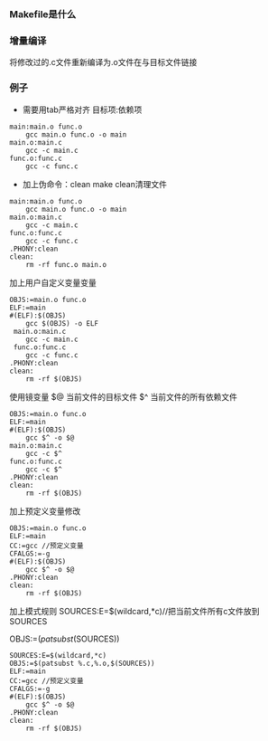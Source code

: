 ### Makefile是什么
### 增量编译
将修改过的.c文件重新编译为.o文件在与目标文件链接
### 例子
+ 需要用tab严格对齐
目标项:依赖项
```
main:main.o func.o
    gcc main.o func.o -o main
main.o:main.c
    gcc -c main.c
func.o:func.c
    gcc -c func.c
```
+ 加上伪命令：clean
make clean清理文件
```
main:main.o func.o
    gcc main.o func.o -o main
main.o:main.c
    gcc -c main.c
func.o:func.c
    gcc -c func.c
.PHONY:clean
clean:
    rm -rf func.o main.o
```
加上用户自定义变量变量 

```
OBJS:=main.o func.o
ELF:=main
#(ELF):$(OBJS)
    gcc $(OBJS) -o ELF
 main.o:main.c
    gcc -c main.c
 func.o:func.c
    gcc -c func.c
.PHONY:clean
clean:
    rm -rf $(OBJS)
```
使用镜变量
$@ 当前文件的目标文件
$^ 当前文件的所有依赖文件
```
OBJS:=main.o func.o
ELF:=main
#(ELF):$(OBJS)
    gcc $^ -o $@
main.o:main.c
    gcc -c $^
func.o:func.c
    gcc -c $^
.PHONY:clean
clean:
    rm -rf $(OBJS)
```
加上预定义变量修改
```
OBJS:=main.o func.o
ELF:=main
CC:=gcc //预定义变量
CFALGS:=-g
#(ELF):$(OBJS)
    gcc $^ -o $@
.PHONY:clean
clean:
    rm -rf $(OBJS)
```
加上模式规则
SOURCES:E=$(wildcard,*c)//把当前文件所有c文件放到SOURCES

OBJS:=$(patsubst %.c,%.o,$(SOURCES))
```
SOURCES:E=$(wildcard,*c)
OBJS:=$(patsubst %.c,%.o,$(SOURCES))
ELF:=main
CC:=gcc //预定义变量
CFALGS:=-g
#(ELF):$(OBJS)
    gcc $^ -o $@
.PHONY:clean
clean:
    rm -rf $(OBJS)
```



